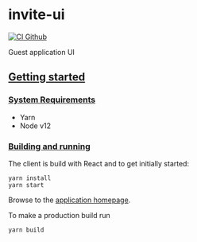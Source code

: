 # invite-ui
[![CI Github](https://github.com/SURFnet/invite-ui/actions/workflows/yarn.yml/badge.svg)](https://github.com/SURFnet/invite-ui/actions/workflows/yarn.yml)

Guest application UI

## [Getting started](#getting-started)

### [System Requirements](#system-requirements)

- Yarn
- Node v12

### [Building and running](#building-and-running)

The client is build with React and to get initially started:
```
yarn install
yarn start
```
Browse to the [application homepage](http://localhost:3000/).

To make a production build run
```
yarn build
```

